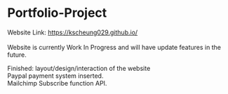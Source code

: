 # Portfolio-Project
Website Link: https://kscheung029.github.io/<br><br>
Website is currently Work In Progress and will have update features in the future.<br>

Finished:
layout/design/interaction of the website<br>
Paypal payment system inserted.<br>
Mailchimp Subscribe function API.

